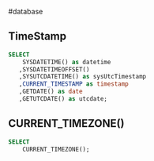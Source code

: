 #database 

## TimeStamp
```sql
SELECT
	SYSDATETIME() as datetime
   ,SYSDATETIMEOFFSET()
   ,SYSUTCDATETIME() as sysUtcTimestamp
   ,CURRENT_TIMESTAMP as timestamp
   ,GETDATE() as date
   ,GETUTCDATE() as utcdate;
```

## CURRENT_TIMEZONE()
```sql
SELECT
	CURRENT_TIMEZONE();
```
